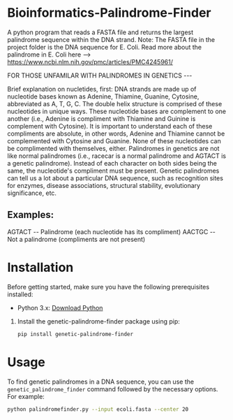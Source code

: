 # Bioinformatics-Palindrome-Finder

A python program that reads a FASTA file and returns the largest palindrome sequence within the DNA strand.
   Note: The FASTA file in the project folder is the DNA sequence for E. Coli.
   Read more about the palindrome in E. Coli here --> https://www.ncbi.nlm.nih.gov/pmc/articles/PMC4245961/

FOR THOSE UNFAMILAR WITH PALINDROMES IN GENETICS ---

Brief explanation on nucletides, first:
   DNA strands are made up of nucleotide bases known as Adenine, Thiamine, Guanine, Cytosine, abbreviated as A, T, G, C. The double helix structure is comprised of these nucleotides in unique ways. These nucleotide bases are complement to one another (i.e., Adenine is compliment with Thiamine and Guinine is complement with Cytosine). It is important to understand each of these compliments are absolute, in other words, Adenine and Thiamine cannot be complemented with Cytosine and Guanine. None of these nucleotides can be complimented with themselves, either.
   Palindromes in genetics are not like normal palindromes (i.e., racecar is a normal palindrome and AGTACT is a genetic palindrome). Instead of each character on both sides being the same, the nucleotide's compliment must be present.
   Genetic palindromes can tell us a lot about a particular DNA sequence, such as recognition sites for enzymes, disease associations, structural stability, evolutionary significance, etc.

## Examples:

AGTACT -- Palindrome (each nucleotide has its compliment)
AACTGC -- Not a palindrome (compliments are not present)

# Installation
Before getting started, make sure you have the following prerequisites installed:
- Python 3.x: [Download Python](https://www.python.org/downloads/)

1. Install the genetic-palindrome-finder package using pip:

   ```bash
   pip install genetic-palindrome-finder

# Usage

To find genetic palindromes in a DNA sequence, you can use the `genetic_palindrome_finder` command followed by the necessary options. For example:

```bash
python palindromefinder.py --input ecoli.fasta --center 20
